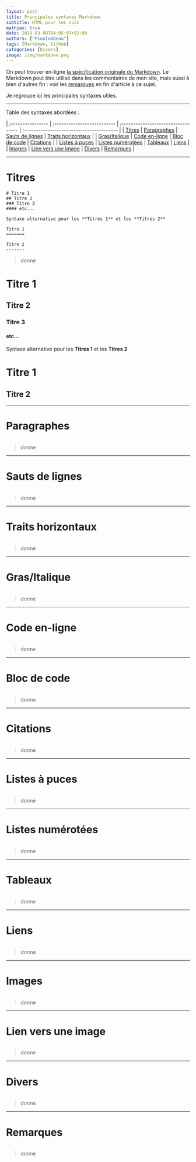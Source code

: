 ```yaml
---
layout: post
title: Principales syntaxes Markdown
subtitle: HTML pour les nuls
mathjax: true
date: 2019-03-08T04:05:07+02:00
authors: ["FCoulombeau"]
tags: [Markdown, Github]
categories: [Divers]
image: /img/markdown.png
---
```


On peut trouver en-ligne [la spécification originale du Markdown](https://daringfireball.net/projects/markdown/). Le Markdown peut être utilisé dans les commentaires de mon site, mais aussi à bien d'autres fin : voir les [remarques](#remarques) en fin d'article à ce sujet.

Je regroupe ici les principales syntaxes utiles.

------

Table des syntaxes abordées :

| :---------------- | :-------------------------- | :---------------------------------- | :---------------------------------------- |
| [Titres](#titres) | [Paragraphes](#paragraphes) | [Sauts de lignes](#sauts-de-lignes) | [Traits horizontaux](#traits-horizontaux) |
| [Gras/Italique](#gras-italique) | [Code en-ligne](#code-en-ligne) | [Bloc de code](#bloc-de-code) | [Citations](#citations) |
| [Listes à puces](#listes-à-puces) | [Listes numérotées](#listes-numérotées) | [Tableaux](#tableaux) | [Liens](#liens) |
| [Images](#images) | [Lien vers une image](#lien-vers-une-image) | [Divers](#divers) | [Remarques](#remarques) |

------

# Titres

```
# Titre 1
## Titre 2
### Titre 3
#### etc...

Syntaxe alternative pour les **Titres 1** et les **Titres 2**

Titre 1
=======

Titre 2
-------
```

> donne

# Titre 1
## Titre 2
### Titre 3
#### etc...

Syntaxe alternative pour les **Titres 1** et les **Titres 2**

Titre 1
=======

Titre 2
-------

------

# Paragraphes

```

```

> donne

------

# Sauts de lignes

```

```

> donne

------

# Traits horizontaux

```

```
> donne

------

# Gras/Italique

```

```

> donne

------

# Code en-ligne

```

```

> donne

------

# Bloc de code

```

```

> donne

------

# Citations

```

```

> donne

------

# Listes à puces

```

```

> donne

------

# Listes numérotées

```

```

> donne

------

# Tableaux

```

```

> donne

------

# Liens

```

```

> donne

------

# Images

```

```

> donne

------

# Lien vers une image

```

```

> donne

------

# Divers

```

```

> donne

------

# Remarques

```

```

> donne
